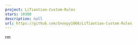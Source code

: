 ```yaml
---
project: LiTiaotiao-Custom-Rules
stars: 10380
description: null
url: https://github.com/Snoopy1866/LiTiaotiao-Custom-Rules
---
```


rm
